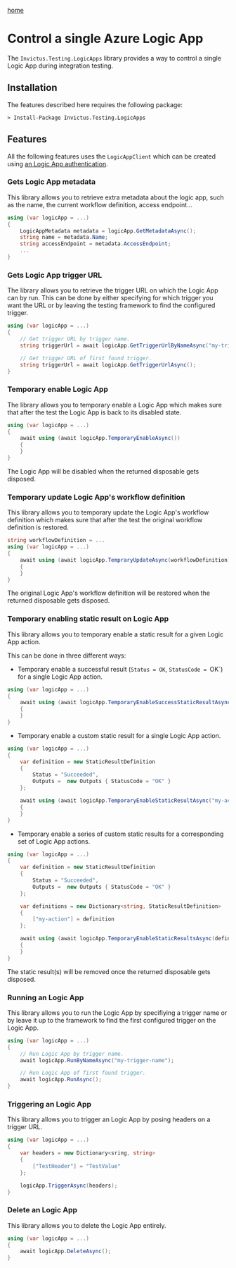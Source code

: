 [home](../README.md)

# Control a single Azure Logic App

The `Invictus.Testing.LogicApps` library provides a way to control a single Logic App during integration testing.

## Installation

The features described here requires the following package:

```shell
> Install-Package Invictus.Testing.LogicApps
```

## Features

All the following features uses the `LogicAppClient` which can be created using [an Logic App authentication](/authentication.md).

### Gets Logic App metadata

This library allows you to retrieve extra metadata about the logic app, such as the name, the current workflow definition, access endpoint...

```csharp
using (var logicApp = ...)
{
    LogicAppMetadata metadata = logicApp.GetMetadataAsync();
    string name = metadata.Name;
    string accessEndpoint = metadata.AccessEndpoint;
    ...
}
```

### Gets Logic App trigger URL

The library allows you to retrieve the trigger URL on which the Logic App can by run.
This can be done by either specifying for which trigger you want the URL or by leaving the testing framework to find the configured trigger.

```csharp
using (var logicApp = ...)
{
    // Get trigger URL by trigger name.
    string triggerUrl = await logicApp.GetTriggerUrlByNameAsync("my-trigger");

    // Get trigger URL of first found trigger.
    string triggerUrl = await logicApp.GetTriggerUrlAsync();
}
```

### Temporary enable Logic App

The library allows you to temporary enable a Logic App which makes sure that after the test the Logic App is back to its disabled state.

```csharp
using (var logicApp = ...)
{
    await using (await logicApp.TemporaryEnableAsync())
    {
    }
}
```

The Logic App will be disabled when the returned disposable gets disposed.

### Temporary update Logic App's workflow definition

This library allows you to temporary update the Logic App's workflow definition which makes sure that after the test the original workflow definition is restored.

```csharp
string workflowDefinition = ...
using (var logicApp = ...)
{
    await using (await logicApp.TempraryUpdateAsync(workflowDefinition))
    {
    }
}
```

The original Logic App's workflow definition will be restored when the returned disposable gets disposed.

### Temporary enabling static result on Logic App

This library allows you to temporary enable a static result for a given Logic App action.

This can be done in three different ways:
* Temporary enable a successful result (`Status = OK`, `StatusCode = `OK`) for a single Logic App action.

```csharp
using (var logicApp = ...)
{
    await using (await logicApp.TemporaryEnableSuccessStaticResultAsync("my-action"))
    {
    }
}
```

* Temporary enable a custom static result for a single Logic App action.

```csharp
using (var logicApp = ...)
{
    var definition = new StaticResultDefinition
    {
        Status = "Succeeded",
        Outputs =  new Outputs { StatusCode = "OK" }
    };

    await using (await logicApp.TemporaryEnableStaticResultAsync("my-action", ))
    {
    }
}
```

* Temporary enable a series of custom static results for a corresponding set of Logic App actions. 

```csharp
using (var logicApp = ...)
{
    var definition = new StaticResultDefinition
    {
        Status = "Succeeded",
        Outputs =  new Outputs { StatusCode = "OK" }
    };

    var definitions = new Dictionary<string, StaticResultDefinition>
    {
        ["my-action"] = definition
    };

    await using (await logicApp.TemporaryEnableStaticResultsAsync(definitions))
    {
    }
}
```

The static result(s) will be removed once the returned disposable gets disposed.

### Running an Logic App

This library allows you to run the Logic App by specifiying a trigger name or by leave it up to the framework to find the first configured trigger on the Logic App.

```csharp
using (var logicApp = ...)
{
    // Run Logic App by trigger name.
    await logicApp.RunByNameAsync("my-trigger-name");

    // Run Logic App of first found trigger.
    await logicApp.RunAsync();
}
```

### Triggering an Logic App

This library allows you to trigger an Logic App by posing headers on a trigger URL.

```csharp
using (var logicApp = ...)
{
    var headers = new Dictionary<sring, string>
    {
        ["TestHeader"] = "TestValue"
    };

    logicApp.TriggerAsync(headers);
}
```

### Delete an Logic App

This library allows you to delete the Logic App entirely.

```csharp
using (var logicApp = ...)
{
    await logicApp.DeleteAsync();
}
```
